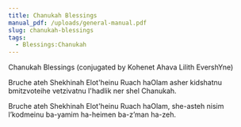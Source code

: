 ```yaml
---
title: Chanukah Blessings
manual_pdf: /uploads/general-manual.pdf
slug: chanukah-blessings
tags:
  - Blessings:Chanukah
---
```

Chanukah Blessings (conjugated by Kohenet Ahava Lilith EvershYne)

Bruche ateh Shekhinah Elot'heinu Ruach haOlam asher kidshatnu bmitzvoteihe vetzivatnu l'hadlik ner shel Chanukah.


Bruche ateh Shekhinah Elot'heinu Ruach haOlam, she-asteh nisim l’kodmeinu ba-yamim ha-heimen ba-z’man ha-zeh.
